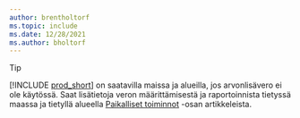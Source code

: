 ```yaml
---
author: brentholtorf
ms.topic: include
ms.date: 12/28/2021
ms.author: bholtorf
---
```

> [!TIP]
> [!INCLUDE [prod_short](prod_short.md)] on saatavilla maissa ja alueilla, jos arvonlisävero ei ole käytössä. Saat lisätietoja veron määrittämisestä ja raportoinnista tietyssä maassa ja tietyllä alueella [Paikalliset toiminnot](../about-localization.md) -osan artikkeleista.  
